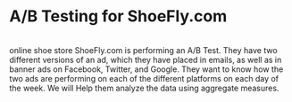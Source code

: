# A/B Testing for ShoeFly.com

<br>
online shoe store ShoeFly.com is performing an A/B Test. They have two different versions of an ad,
which they have placed in emails, as well as in banner ads on Facebook, Twitter, and Google. 
They want to know how the two ads are performing on each of the different platforms on each day of the week. 
We will Help them analyze the data using aggregate measures.
